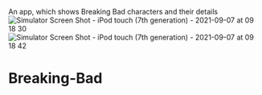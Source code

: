 An app, which shows Breaking Bad characters and their details
![Simulator Screen Shot - iPod touch (7th generation) - 2021-09-07 at 09 18 30](https://user-images.githubusercontent.com/34027306/132294577-bd9429d2-5f5c-43d4-89aa-2f60af037de9.png)
![Simulator Screen Shot - iPod touch (7th generation) - 2021-09-07 at 09 18 42](https://user-images.githubusercontent.com/34027306/132294602-1e1ca5b9-caff-43c8-bbe7-5683fec5db44.png)
# Breaking-Bad
